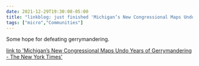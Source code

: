 ```yaml
---
date: 2021-12-29T19:30:08-05:00
title: "linkblog: just finished 'Michigan’s New Congressional Maps Undo Years of Gerrymandering - The New York Times'"
tags: ["micro","Communities"]
---
```

Some hope for defeating gerrymandering.
 
[link to 'Michigan’s New Congressional Maps Undo Years of Gerrymandering - The New York Times'](https://www.nytimes.com/2021/12/29/us/politics/michigan-congressional-maps.html)
